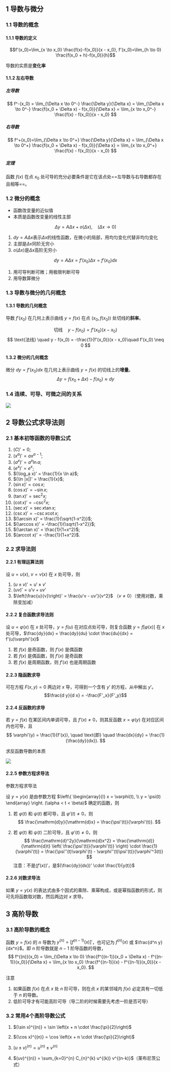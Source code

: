## 1 导数与微分

### 1.1 导数的概念
#### 1.1.1 导数的定义

$$f'(x_0)=\lim_{x \to x_0} \frac{f(x)-f(x_0)}{x - x_0}, f'(x_0)=\lim_{h \to 0} \frac{f(x_0 + h)-f(x_0)}{h}$$


导数的实质是**变化率**

#### 1.1.2 左右导数

##### 左导数
$$
f^-(x_0) = \lim_{\Delta x \to 0^-} \frac{\Delta y}{\Delta x} = \lim_{\Delta x \to 0^-} \frac{f(x_0 + \Delta x) - f(x_0)}{\Delta x} = \lim_{x \to x_0^-} \frac{f(x) - f(x_0)}{x - x_0}
$$



##### 右导数
$$
f^+(x_0)=\lim_{\Delta x \to 0^+} \frac{\Delta y}{\Delta x} = \lim_{\Delta x \to 0^+} \frac{f(x_0 + \Delta x) - f(x_0)}{\Delta x} = \lim_{x \to x_0^+} \frac{f(x) - f(x_0)}{x - x_0}
$$


##### 定理

函数 $f(x)$ 在点 $x_0$ 处可导的充分必要条件是它在该点处==左导数与右导数都存在且相等==。


### 1.2 微分的概念

- 函数改变量的近似值
- 本质是函数改变量的线性主部

$$
\Delta y = A\Delta x + o(\Delta x), \quad (\Delta x \to 0)
$$
1. $dy = A\Delta x$表示$\Delta x$的线性函数，在微小的局部，用均匀变化代替非均匀变化
2. 主部是$\Delta x$同阶无穷小
3. $o(\Delta x)$是$\Delta x$高阶无穷小

$$dy = A\Delta x = f'(x_0)\Delta x = f'(x_0)dx$$
1. 用可导判断可微；用极限判断可导
2. 用导数算微分
### 1.3 导数与微分的几何概念

#### 1.3.1 导数的几何概念

导数 $f'(x_0)$ 在几何上表示曲线 $y = f(x)$ 在点 $(x_0, f(x_0))$ 处切线的**斜率**。

$$
\text{切线} \quad y - f(x_0) = f'(x_0)(x - x_0) 
$$
$$
\text{法线} \quad y - f(x_0) = -\frac{1}{f'(x_0)}(x - x_0)\quad f'(x_0) \neq 0
$$

#### 1.3.2 微分的几何概念
微分 $dy = f'(x_0)dx$ 在几何上表示曲线 $y = f(x)$ 的切线上的**增量**。
$$
\Delta y = f(x_0 + \Delta x) - f(x_0) \approx dy
$$
### 1.4 连续、可导、可微之间的关系

![](attachment/1.4%20连续、可导、可微之间的关系.png)

## 2 导数公式求导法则

### 2.1 基本初等函数的导数公式

1. $(C)' = 0$;  
2. $(x^a)' = ax^{a-1}$;  
3. $(a^x)' = a^x \ln a$;  
4. $(e^x)' = e^x$;  
5. $(\log_a x)' = \frac{1}{x \ln a}$;  
6. $(\ln |x|)' = \frac{1}{x}$;  
7. $(\sin x)' = \cos x$;  
8. $(\cos x)' = -\sin x$;  
9. $(\tan x)' = \sec^2 x$;  
10. $(\cot x)' = -\csc^2 x$;  
11. $(\sec x)' = \sec x \tan x$;  
12. $(\csc x)' = -\csc x \cot x$;  
13. $(\arcsin x)' = \frac{1}{\sqrt{1-x^2}}$;  
14. $(\arccos x)' = -\frac{1}{\sqrt{1-x^2}}$;  
15. $(\arctan x)' = \frac{1}{1+x^2}$;  
16. $(arccot x)' = -\frac{1}{1+x^2}$.

### 2.2 求导法则

#### 2.2.1 有理运算法则

设 $u = u(x)$, $v = v(x)$ 在 $x$ 处可导，则

1. $(u \pm v)' = u' \pm v'$
2. $(uv)' = u'v + uv'$
3. $\left(\frac{u}{v}\right)' = \frac{u'v - uv'}{v^2}$ （$v \neq 0$）（使用对数，乘除变加减）

#### 2.2.2 复合函数求导法则

设 $u = \varphi(x)$ 在 $x$ 处可导，$y = f(u)$ 在对应点处可导，则复合函数 $y = f[\varphi(x)]$ 在 $x$ 处可导，$\frac{dy}{dx} = \frac{dy}{du} \cdot \frac{du}{dx} = f'(u)\varphi'(x)$

1. 若 $f(x)$ 是奇函数，则 $f'(x)$ 是偶函数
2. 若 $f(x)$ 是偶函数，则 $f'(x)$ 是奇函数
3. 若 $f(x)$ 是周期函数，则 $f'(x)$ 也是周期函数

#### 2.2.3 隐函数求导

可在方程 $F(x, y) = 0$ 两边对 $x$ 导，可得到一个含有 $y'$ 的方程，从中解出 $y'$。$$\frac{d y}{d x} = -\frac{F'_x}{F'_y}$$

#### 2.2.4 反函数的求导

若 $y = f(x)$ 在某区间内单调可导，且 $f'(x) \neq 0$，则其反函数 $x = \varphi(y)$ 在对应区间内也可导，且 $$ \varphi'(y) = \frac{1}{f'(x)}, \quad \text{即} \quad \frac{dx}{dy} = \frac{1}{\frac{dy}{dx}}. $$

求反函数导数的本质

![](attachment/反函数导数的本质.png)

#### 2.2.5 参数方程求导法

参数方程求导法

设 $y = y(x)$ 是由参数方程 $\left\{ \begin{array}{l} x = \varphi(t), \\ y = \psi(t) \end{array} \right. (\alpha < t < \beta)$ 确定的函数，则

1. 若 $\varphi(t)$ 和 $\psi(t)$ 都可导，且 $\varphi'(t) \neq 0$，则
$$
   \frac{\mathrm{d}y}{\mathrm{d}x} = \frac{\psi'(t)}{\varphi'(t)}.
$$

2. 若 $\varphi(t)$ 和 $\psi(t)$ 二阶可导，且 $\varphi'(t) \neq 0$，则$$
   \frac{\mathrm{d}^2y}{\mathrm{d}x^2} = \frac{\mathrm{d}}{\mathrm{d}t} \left( \frac{\psi'(t)}{\varphi'(t)} \right) \cdot \frac{1}{\varphi'(t)} = \frac{\psi''(t)\varphi'(t) - \varphi''(t)\psi'(t)}{\varphi'^3(t)}
$$注意：不是$(f'(x))'$，是$(\frac{dy}{dx})' \cdot \frac{1}{y(t)}$



#### 2.2.6 对数求导法

如果 $y = y(x)$ 的表达式由多个因式的乘除、乘幂构成，或是幂指函数的形式，则可先将函数取对数，然后两边对 $x$ 求导。

## 3 高阶导数

### 3.1 高阶导数的概念

函数 $y = f(x)$ 的 $n$ 导数为 $y^{(n)} = [f^{(n-1)}(x)]'$，也可记为 $f^{(n)}(x)$ 或 $\frac{d^n y}{dx^n}$。即 $n$ 阶导数就是 $n-1$ 阶导函数的导数，
$$ f^{(n)}(x_0) = \lim_{\Delta x \to 0} \frac{f^{(n-1)}(x_0 + \Delta x) - f^{(n-1)}(x_0)}{\Delta x} = \lim_{x \to x_0} \frac{f^{(n-1)}(x) - f^{(n-1)}(x_0)}{x - x_0}. $$

注意

1. 如果函数 $f(x)$ 在点 $x$ 处 $n$ 阶可导，则在点 $x$ 的某邻域内 $f(x)$ 必定具有一切低于 $n$ 的导数。
2. 低阶可导才有可能高阶可导（导二阶的时候需要先考虑一阶是否可导）


### 3.2 常用4个高阶导数公式

1. $(\sin x)^{(n)} = \sin \left(x + n \cdot \frac{\pi}{2}\right)$

2. $(\cos x)^{(n)} = \cos \left(x + n \cdot \frac{\pi}{2}\right)$

3. $(u \pm v)^{(n)} = u^{(n)} \pm v^{(n)}$

4. $(uv)^{(n)} = \sum_{k=0}^{n} C_{n}^{k} u^{(k)} v^{(n-k)}$（莱布尼茨公式）